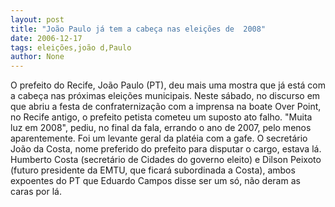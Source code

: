 ```yaml
---
layout: post
title: "João Paulo já tem a cabeça nas eleições de  2008"
date: 2006-12-17
tags: eleições,joão d,Paulo
author: None
---
```

O prefeito do Recife, João Paulo (PT), deu mais uma mostra que já está com a cabeça nas próximas eleições municipais. Neste sábado, no discurso em que abriu a festa de confraternização com a imprensa na boate Over Point, no Recife antigo, o prefeito petista cometeu um suposto ato falho.
\"Muita luz em 2008\", pediu, no final da fala, errando o ano de 2007, pelo menos aparentemente. Foi um levante geral da platéia com a gafe.
O secretário João da Costa, nome preferido do prefeito&nbsp;para disputar o cargo,&nbsp;estava lá.
Humberto Costa (secretário de Cidades do governo eleito) e Dilson
 Peixoto (futuro presidente da EMTU, que ficará subordinada a Costa), ambos expoentes do PT que Eduardo Campos disse ser um só, não deram as caras por lá. 
